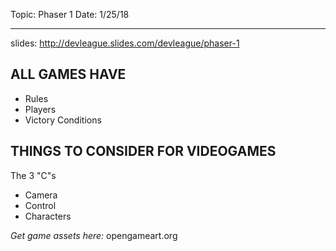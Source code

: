Topic: Phaser 1
Date: 1/25/18
***

slides: http://devleague.slides.com/devleague/phaser-1

## ALL GAMES HAVE
- Rules
- Players
- Victory Conditions

## THINGS TO CONSIDER FOR VIDEOGAMES
The 3 "C"s

- Camera
- Control
- Characters

*Get game assets here:*
opengameart.org
